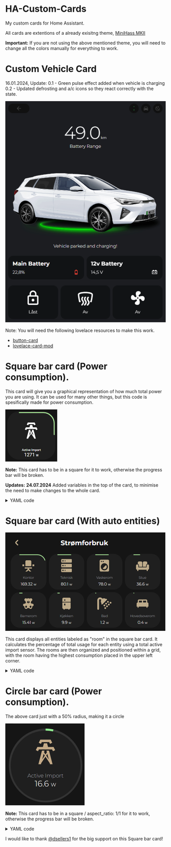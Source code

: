 # HA-Custom-Cards
My custom cards for Home Assistant.

All cards are extentions of a already exisitng theme, [MiniHass MKII](https://github.com/fredrikpersson92/minihass/tree/main)

<strong>Important:</strong> If you are not using the above mentioned theme, you will need to change all the colors manually for everything to work. 


# Custom Vehicle Card

16.01.2024, Update: 
0.1 - Green pulse effect added when vehicle is charging
0.2 - Updated defrosting and a/c icons so they react correctly with the state. 

![Custom_vehicle](https://github.com/BerrisNO/HA-Custom-Cards/blob/main/custom_card_vehicle/vehicle_card.gif)

Note: You will need the following lovelace resources to make this work. 

* [button-card](https://github.com/custom-cards/button-card)
* [lovelace-card-mod](https://github.com/thomasloven/lovelace-card-mod)

# Square bar card (Power consumption). 
This card will give you a graphical representation of how much total power you are using. 
It can be used for many other things, but this code is spesifically made for power consumption. 


![Square_bar_card](https://github.com/BerrisNO/HA-Custom-Cards/blob/main/img/square.PNG)

<strong>Note:</strong>  This card has to be in a square for it to work, otherwise the progress bar will be broken.

<strong>Updates:</strong>
<strong>24.07.2024</strong> Added variables in the top of the card, to minimise the need to make changes to the whole card. 

<details><summary>YAML code</summary>

```yaml
type: custom:button-card
entity: sensor.power_stue #dd your main sensor
variables:
  card_radius: null # Default 25% (does not change the radius of the bar, only the card.
  icon_height: null # Default 120 % 
  icon_width: null # Default 120 %
  sensor_threshold: sensor.ams_7494_p # Add your threshold sensor or replace with a set number.
  bar_thickness: null # Default: 3
  bar_bg_thickness: null # Default: 3
  bar_bg_opacity: null # Default: 0.5
  bar_bg_color: null # Default: grat
show_name: true
show_icon: true
show_state: true
name: Active Import
icon: mdi:transmission-tower
aspect_ratio: 1/1
state_display: >-
  [[[ return `${entity.state} <span style='font-size:0.6em
  '>${entity.attributes.unit_of_measurement}</span>` ]]]
styles:
  card:
    - border-radius: '[[[ return `${variables.card_radius ?? 25}%` ]]]'
  state:
    - font-size: 150%
    - font-family: Montserrat
    - font-weight: 500
    - overflow: visible
    - align-self: start
    - text-align: start
    - padding-bottom: 15%
  img_cell:
    - height: '[[[ return `${variables.icon_height ?? 120}%` ]]]'
    - height: '[[[ return `${variables.icon_width ?? 120}%` ]]]'
    - align-self: center
  icon:
    - justify-self: start
    - align-self: start
    - overflow: visible
    - color: var(--color-gold)
  name:
    - font-family: Montserrat
    - font-weight: 500
    - color: var(--color-dark-gray)
    - align-self: end
    - text-align: end
  custom_fields:
    progress:
      - position: absolute
      - width: 100%
      - height: 100%
      - display: flex
      - align-items: center
      - justify-content: center
      - overflow: visible
custom_fields:
  progress: |
    [[[
      var state = entity.state;
      var threshold = states[variables.sensor_threshold].state
      var percentage = (state / states[variables.sensor_threshold].state) * 100
      if (percentage >= 90) var color = 'red';
      else if (percentage >= 70) var color = 'orange';
      else if (percentage >= 50) var color = 'yellow';
      else if (percentage >= 30) var color = 'lightgreen';
      else var color = 'lightgreen';
      var totalLength = 341;
      var progress = (1 - state / threshold) * totalLength;

      var svg = `
        <svg id="progress-bar" fill="none"  viewBox="0 0 100 100";>
          <path id="background-path" d="M25,2.5
                h50 a22.5,22.5 0 0 1 22.5,22.5   v50 a22.5,22.5 0 0 1 -22.5,22.5
                h-50 a22.5,22.5 0 0 1 -22.5,-22.5   v-50 a22.5,22.5 0 0 1 22.5,-22.5" />
          <path id="progress-path" d="M25,2.5
                h50 a22.5,22.5 0 0 1 22.5,22.5   v50 a22.5,22.5 0 0 1 -22.5,22.5
                h-50 a22.5,22.5 0 0 1 -22.5,-22.5   v-50 a22.5,22.5 0 0 1 22.5,-22.5" />
        </svg>
        <style>
          #background-path {
            opacity: ${variables.bar_bg_opacity ?? 0.2};
            stroke: ${variables.bar_bg_color ?? "gray"};
            stroke-width: ${variables.bar_bg_thickness ?? 1};
          }
          #progress-path {
            stroke: ${color};
            stroke-width: ${variables.bar_thickness ?? 2};
            stroke-dasharray: ${totalLength};
            stroke-dashoffset: ${progress};
            transition: stroke-dashoffset 1s linear;
          }
        </style>
      `;
      return svg;
    ]]]
```
</details>

# Square bar card (With auto entities)

![screenshot](https://github.com/BerrisNO/HA-Custom-Cards/blob/main/Skjermbilde%202024-07-20%20113954.png)

This card displays all entities labeled as "room" in the square bar card. 
It calculates the percentage of total usage for each entity using a total active import sensor. 
The rooms are then organized and positioned within a grid, with the room having the highest consumption placed in the upper left corner.



<details><summary>YAML code</summary>

```yaml
- type: custom:auto-entities
  card:
    type: grid
    columns: 4
  card_param: cards
  filter:
    include:
      - label:  room
        options:
          type: custom:button-card
          entity_id: this.entity_id
          state_display: >-
              [[[ return `${entity.state} <span style='font-size:0.6em
              '>${entity.attributes.unit_of_measurement}</span>` ]]]
          layout: vertical
          show_last_changed: false
          show_state: true
          aspect_ratio: 1/1
          styles:
            card:
              
              - border-radius: 25%
            state:
              - align-self: start
              - padding: 5px
              - font-size: 13px
              - font-family: Montserrat
              - font-weight: 500
              - overflow: visible
            img_cell:
              - overflow: visible
            icon:
              - justify-self: start
              - align-self: start
              - overflow: visible
              - color: var(--color-gold)
            name:
              - font-size: var(--fs-300)
              - font-family: Montserrat
              - font-weight: 500
              - color: var(--color-dark-gray)
              - overflow: hidden
            custom_fields:
              progress:
                - position: absolute
                - width: 100%
                - height: 100%
                - display: flex
                - align-items: center
                - justify-content: center
                - overflow: visible
          custom_fields:
            progress: |
              [[[
                var bar_thickness = 2; // thickness of the border
                var state = entity.state; 
                var percentage = (state / states['sensor.ams_7494_p'].state) * 100; // I used my total power consumtion sensor
                var threshold = states['sensor.ams_7494_p'].state; // Set a threshold for the progress bar, you can set it manually or use a sensor like i did. 
                if (percentage >= 90) var color = 'red';
                else if (percentage >= 70) var color = 'orange';
                else if (percentage >= 50) var color = 'orange';
                else if (percentage >= 30) var color = 'lightgreen';
                else var color = 'lightgreen';
                var totalLength = 341;
                var progress = (1 - state / threshold) * totalLength;

                var svg = `
                  <svg id="progress-bar" fill="none" stroke-linecap="round" viewBox="0 0 100 100">
                    <path id="progress-path" d="M25,2.5
                      h50 a22.5,22.5 0 0 1 22.5,22.5   v50 a22.5,22.5 0 0 1 -22.5,22.5
                      h-50 a22.5,22.5 0 0 1 -22.5,-22.5   v-50 a22.5,22.5 0 0 1 22.5,-22.5" />

                  </svg>
                  <style>
                    #progress-path {
                      stroke: ${color};
                      stroke-width: ${bar_thickness};
                      stroke-dasharray: ${totalLength};
                      stroke-dashoffset: ${progress};
                      transition: stroke-dashoffset 1s linear;
                    }
                  </style>
                `;
                return svg;
              ]]]
  sort:
    method: state
    numeric: true
    reverse: true
    count: 8
```
</details>

# Circle bar card (Power consumption). 
The above card just with a 50% radius, making it a circle

![Circle_bar_card](https://github.com/BerrisNO/HA-Custom-Cards/blob/main/img/circle.PNG)

<strong>Note:</strong>  This card has to be in a square / aspect_ratio: 1/1 for it to work, otherwise the progress bar will be broken.

<details><summary>YAML code</summary>

```yaml
type: custom:button-card
entity: sensor.power_stue
variables:
  card_radius: 50%
  icon_height: 150
  icon_width: 150
  sensor_threshold: sensor.ams_7494_p # Add your threshold sensor or replace with a set number.
  bar_thickness: null # Default: 3
  bar_bg_thickness: null # Default: 3
  bar_bg_opacity: null # Default: 0.5
  bar_bg_color: null # Default: grat
show_name: true
show_icon: true
show_state: true
name: Active Import
icon: mdi:transmission-tower
aspect_ratio: 1/1
state_display: >-
  [[[ return `${entity.state} <span style='font-size:0.6em
  '>${entity.attributes.unit_of_measurement}</span>` ]]]
styles:
  card:
    - border-radius: '[[[ return variables.card_radius ]]]'
  state:
    - font-size: 150%
    - font-family: Montserrat
    - font-weight: 500
    - overflow: visible
    - align-self: start
    - text-align: start
    - padding-bottom: 15%
  img_cell:
    - height: '[[[ return `${variables.icon_height ?? 120}` ]]]'
    - height: '[[[ return `${variables.icon_width ?? 120}` ]]]'
    - align-self: center
  icon:
    - justify-self: start
    - align-self: start
    - overflow: visible
    - color: var(--color-gold)
  name:
    - font-family: Montserrat
    - font-weight: 500
    - color: var(--color-dark-gray)
    - align-self: end
    - text-align: end
  custom_fields:
    progress:
      - position: absolute
      - width: 100%
      - height: 100%
      - display: flex
      - align-items: center
      - justify-content: center
      - overflow: visible
custom_fields:
  progress: |
    [[[
      var state = entity.state;
      var threshold = states[variables.sensor_threshold].state
      var percentage = (state / states[variables.sensor_threshold].state) * 100
      if (percentage >= 90) var color = 'red';
      else if (percentage >= 70) var color = 'orange';
      else if (percentage >= 50) var color = 'yellow';
      else if (percentage >= 30) var color = 'lightgreen';
      else var color = 'lightgreen';
      var totalLength = 315;
      var progress = (1 - state / threshold) * totalLength;

      var svg = `
        <svg id="progress-bar" fill="none"  viewBox="0 0 100 100" width: 100%; height: 100%;>
          <path id="background-path" d="M50,0.2
                h0 a50,50 0 0 1 50,50 v0 a50,50 0 0 1 -50,50
                h0 a50,50 0 0 1 -50,-50 v0 a50,50 0 0 1 50,-50" />
          <path id="progress-path" d="M50,0.2
                h0 a50,50 0 0 1 50,50 v0 a50,50 0 0 1 -50,50
                h0 a50,50 0 0 1 -50,-50 v0 a50,50 0 0 1 50,-50" />
        </svg>
        <style>
          #background-path {
            opacity: ${variables.bar_bg_opacity ?? 0.2};
            stroke: ${variables.bar_bg_color ?? "gray"};
            stroke-width: ${variables.bar_bg_thickness ?? 3};
          }
          #progress-path {
            stroke: ${color};
            stroke-width: ${variables.bar_thickness ?? 3};
            stroke-dasharray: ${totalLength};
            stroke-dashoffset: ${progress};
            transition: stroke-dashoffset 1s linear;
          }
        </style>
      `;
      return svg;
    ]]]

```
</details>


I would like to thank [@dsellers1](https://github.com/dsellers1) for the big support on this Square bar card!
